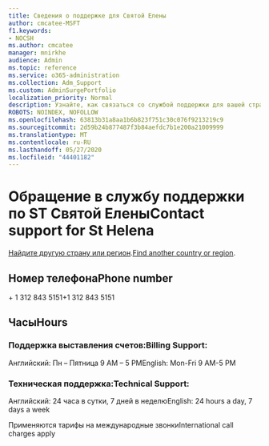 ```yaml
---
title: Сведения о поддержке для Святой Елены
author: cmcatee-MSFT
f1.keywords:
- NOCSH
ms.author: cmcatee
manager: mnirkhe
audience: Admin
ms.topic: reference
ms.service: o365-administration
ms.collection: Adm_Support
ms.custom: AdminSurgePortfolio
localization_priority: Normal
description: Узнайте, как связаться со службой поддержки для вашей страны или региона.
ROBOTS: NOINDEX, NOFOLLOW
ms.openlocfilehash: 63813b31a8aa1b6b823f751c30c076f9213219c9
ms.sourcegitcommit: 2d59b24b877487f3b84aefdc7b1e200a21009999
ms.translationtype: MT
ms.contentlocale: ru-RU
ms.lasthandoff: 05/27/2020
ms.locfileid: "44401182"
---
```

# <a name="contact-support-for-st-helena"></a><span data-ttu-id="10029-103">Обращение в службу поддержки по ST Святой Елены</span><span class="sxs-lookup"><span data-stu-id="10029-103">Contact support for St Helena</span></span>

<span data-ttu-id="10029-104">[Найдите другую страну или регион](../contact-support-for-business-products.md).</span><span class="sxs-lookup"><span data-stu-id="10029-104">[Find another country or region](../contact-support-for-business-products.md).</span></span>

## <a name="phone-number"></a><span data-ttu-id="10029-105">Номер телефона</span><span class="sxs-lookup"><span data-stu-id="10029-105">Phone number</span></span>
<span data-ttu-id="10029-106">+ 1 312 843 5151</span><span class="sxs-lookup"><span data-stu-id="10029-106">+1 312 843 5151</span></span>

## <a name="hours"></a><span data-ttu-id="10029-107">Часы</span><span class="sxs-lookup"><span data-stu-id="10029-107">Hours</span></span>
### <a name="billing-support"></a><span data-ttu-id="10029-108">Поддержка выставления счетов:</span><span class="sxs-lookup"><span data-stu-id="10029-108">Billing Support:</span></span>

<span data-ttu-id="10029-109">Английский: Пн – Пятница 9 AM – 5 PM</span><span class="sxs-lookup"><span data-stu-id="10029-109">English: Mon-Fri 9 AM-5 PM</span></span>

### <a name="technical-support"></a><span data-ttu-id="10029-110">Техническая поддержка:</span><span class="sxs-lookup"><span data-stu-id="10029-110">Technical Support:</span></span>

<span data-ttu-id="10029-111">Английский: 24 часа в сутки, 7 дней в неделю</span><span class="sxs-lookup"><span data-stu-id="10029-111">English: 24 hours a day, 7 days a week</span></span>

<span data-ttu-id="10029-112">Применяются тарифы на международные звонки</span><span class="sxs-lookup"><span data-stu-id="10029-112">International call charges apply</span></span>
